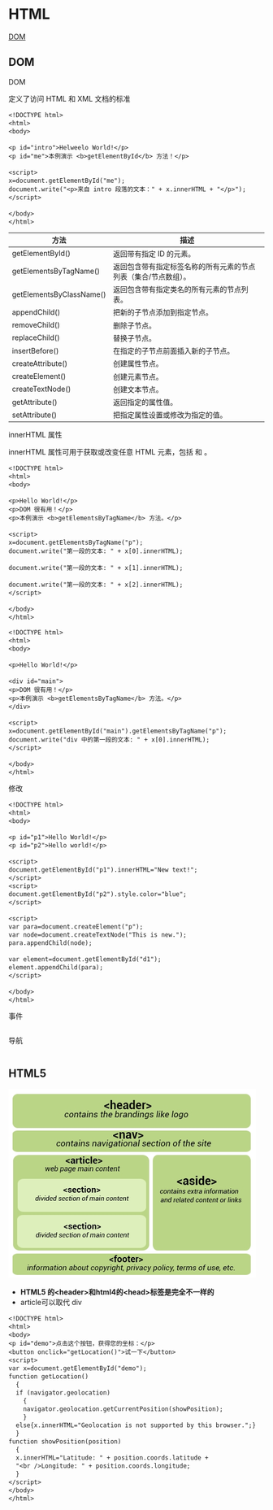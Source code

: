 HTML
======

[DOM](https://www.w3school.com.cn/htmldom/dom_events.asp)

DOM
----

DOM 

定义了访问 HTML 和 XML 文档的标准

```
<!DOCTYPE html>
<html>
<body>

<p id="intro">Helweelo World!</p>
<p id="me">本例演示 <b>getElementById</b> 方法！</p>

<script>
x=document.getElementById("me");
document.write("<p>来自 intro 段落的文本：" + x.innerHTML + "</p>");
</script>

</body>
</html>

```

|方法|描述|
|---|---|
| getElementById() | 返回带有指定 ID 的元素。 |
| getElementsByTagName() | 返回包含带有指定标签名称的所有元素的节点列表（集合/节点数组）。 |
| getElementsByClassName() |	返回包含带有指定类名的所有元素的节点列表。|
| appendChild() |	把新的子节点添加到指定节点。|
| removeChild() |	删除子节点。|
| replaceChild() |	替换子节点。|
| insertBefore() |	在指定的子节点前面插入新的子节点。|
| createAttribute() |	创建属性节点。|
| createElement() |	创建元素节点。|
| createTextNode() |	创建文本节点。|
| getAttribute() 	|	返回指定的属性值。|
| setAttribute() 	|	把指定属性设置或修改为指定的值。|

innerHTML 属性

innerHTML 属性可用于获取或改变任意 HTML 元素，包括 <html> 和 <body>。

```
<!DOCTYPE html>
<html>
<body>

<p>Hello World!</p>
<p>DOM 很有用！</p>
<p>本例演示 <b>getElementsByTagName</b> 方法。</p>

<script>
x=document.getElementsByTagName("p");
document.write("第一段的文本: " + x[0].innerHTML);

document.write("第一段的文本: " + x[1].innerHTML);

document.write("第一段的文本: " + x[2].innerHTML);
</script>

</body>
</html>

```

```
<!DOCTYPE html>
<html>
<body>

<p>Hello World!</p>

<div id="main">
<p>DOM 很有用！</p>
<p>本例演示 <b>getElementsByTagName</b> 方法。</p>
</div>

<script>
x=document.getElementById("main").getElementsByTagName("p");
document.write("div 中的第一段的文本: " + x[0].innerHTML);
</script>

</body>
</html>

```
修改

```
<!DOCTYPE html>
<html>
<body>

<p id="p1">Hello World!</p>
<p id="p2">Hello world!</p>

<script>
document.getElementById("p1").innerHTML="New text!";
</script>
<script>
document.getElementById("p2").style.color="blue";
</script>

<script>
var para=document.createElement("p");
var node=document.createTextNode("This is new.");
para.appendChild(node);

var element=document.getElementById("d1");
element.appendChild(para);
</script>

</body>
</html>

```
事件

```

```

导航

```

```

HTML5
------

![](structs_of_HTML5.jpeg)

- **HTML5 的\<header\>和html4的\<head\>标签是完全不一样的**
- article可以取代 div

``` 获取位置信息
<!DOCTYPE html>
<html>
<body>
<p id="demo">点击这个按钮，获得您的坐标：</p>
<button onclick="getLocation()">试一下</button>
<script>
var x=document.getElementById("demo");
function getLocation()
  {
  if (navigator.geolocation)
    {
    navigator.geolocation.getCurrentPosition(showPosition);
    }
  else{x.innerHTML="Geolocation is not supported by this browser.";}
  }
function showPosition(position)
  {
  x.innerHTML="Latitude: " + position.coords.latitude + 
  "<br />Longitude: " + position.coords.longitude;	
  }
</script>
</body>
</html>

```

